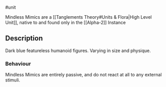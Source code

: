 #unit 

Mindless Mimics are a [[Tanglements Theory#Units & Flora|High Level Unit]], native to and found only in the [[Alpha-2]] Instance

## Description
Dark blue featureless humanoid figures. Varying in size and physique.

### Behaviour
Mindless Mimics are entirely passive, and do not react at all to any external stimuli.